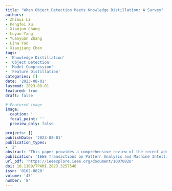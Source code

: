 ```yaml
---
title: "When Object Detection Meets Knowledge Distillation: A Survey"
authors:
- Zhihui Li
- Pengfei Xu
- Xiaojun Chang
- Luyao Yang
- Yuanyuan Zhang
- Lina Yao
- Xiaojiang Chen
tags:
- 'Knowledge Distillation'
- 'Object Detection'
- 'Model Compression'
- 'Feature Distillation'
categories: []
date: '2023-08-01'
lastmod: 2023-08-01
featured: true
draft: false

# Featured image
image:
  caption: ''
  focal_point: ''
  preview_only: false

projects: []
publishDate: '2023-08-01'
publication_types:
- '2'
abstract: 'This paper provides a comprehensive review of the recent advancements in knowledge distillation (KD)-based object detection (OD) models. It covers different KD strategies for improving object detection tasks, such as incremental OD, small object detection, and weakly supervised OD. The paper also explores advanced distillation techniques and highlights future research directions in the field.'
publication: 'IEEE Transactions on Pattern Analysis and Machine Intelligence'
url_pdf: 'https://ieeexplore.ieee.org/document/10070820'
doi: 10.1109/TPAMI.2023.3257546
issn: '0162-8828'
volume: '45'
number: '8'
---
```


